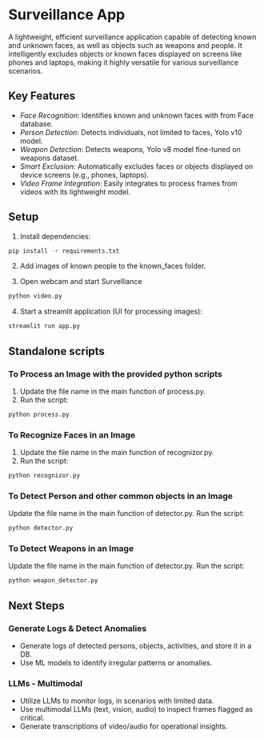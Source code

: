 # Surveillance App
A lightweight, efficient surveillance application capable of detecting known and unknown faces, as well as objects such as weapons and people. It intelligently excludes objects or known faces displayed on screens like phones and laptops, making it highly versatile for various surveillance scenarios.

## Key Features
* *Face Recognition*: Identifies known and unknown faces with from Face database.
* *Person Detection*: Detects individuals, not limited to faces, Yolo v10 model.
* *Weapon Detection*: Detects weapons, Yolo v8 model fine-tuned on weapons dataset.
* *Smart Exclusion*: Automatically excludes faces or objects displayed on device screens (e.g., phones, laptops).
* *Video Frame Integration*: Easily integrates to process frames from videos with its lightweight model.

## Setup
1. Install dependencies:
```bash
pip install -r requirements.txt
```

2. Add images of known people to the known_faces folder.

3. Open webcam and start Survelliance
```bash
python video.py
```

4. Start a streamlit application (UI for processing images):
```bash
streamlit run app.py
```

## Standalone scripts
### To Process an Image with the provided python scripts
1. Update the file name in the main function of process.py.
2. Run the script:
```bash
python process.py
```

### To Recognize Faces in an Image
1. Update the file name in the main function of recognizor.py.
2. Run the script:
```bash
python recognizor.py
```

### To Detect Person and other common objects in an Image
Update the file name in the main function of detector.py.
Run the script:
```bash
python detector.py
```

### To Detect Weapons in an Image
Update the file name in the main function of detector.py.
Run the script:
```bash
python weapon_detector.py
```

## Next Steps
### Generate Logs & Detect Anomalies
* Generate logs of detected persons, objects, activities, and store it in a DB.
* Use ML models to identify irregular patterns or anomalies.

### LLMs - Multimodal
* Utilize LLMs to monitor logs, in scenarios with limited data.
* Use multimodal LLMs (text, vision, audio) to inspect frames flagged as critical.
* Generate transcriptions of video/audio for operational insights.
